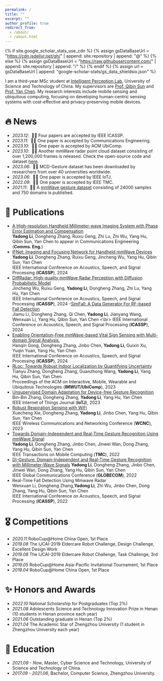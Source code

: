 ```yaml
---
permalink: /
title: ""
excerpt: ""
author_profile: true
redirect_from: 
  - /about/
  - /about.html
---
```


{% if site.google_scholar_stats_use_cdn %}
{% assign gsDataBaseUrl = "https://cdn.jsdelivr.net/gh/" | append: site.repository | append: "@" %}
{% else %}
{% assign gsDataBaseUrl = "https://raw.githubusercontent.com/" | append: site.repository | append: "/" %}
{% endif %}
{% assign url = gsDataBaseUrl | append: "google-scholar-stats/gs_data_shieldsio.json" %}

<span class='anchor' id='about-me'></span>

I am a third-year MSc student at [Intelligent Perception Lab](https://ustc-ip-lab.github.io/), University of Science and Technology of China. My supervisors are [Prof. Qibin Sun](https://ieeexplore.ieee.org/author/37088704418) and [Prof. Yan Chen](https://scholar.google.com/citations?hl=en-EN&user=MVOCn1AAAAAJ).
My research interests include mobile sensing and ubiquitous computing, focusing on developing human-centric sensing systems with cost-effective and privacy-preserving mobile devices. 

# 🔥 News
- *2023.12*: &nbsp;🎉🎉 Four papers are accepted by IEEE ICASSP. 
- *2023.11*: &nbsp;🎉🎉 One paper is accepted by Communications Engineering. 
- *2023.10*: &nbsp;🎉🎉 One paper is accepted by ACM UbiComp. 
- *2023.10*: &nbsp;🎉🎉 Another mmWave radar point cloud dataset consisting of over 1,200,000 frames is released. Check the open-source code and dataset [here](https://github.com/ruixv/RadarEyes).
- *2023.06*: &nbsp;🎉🎉 MCD-Gesture dataset has been downloaded by researchers from over 40 universities worldwide.
- *2023.06*: &nbsp;🎉🎉 One paper is accepted by IEEE IoTJ. 
- *2022.09*: &nbsp;🎉🎉 One paper is accepted by IEEE TMC. 
- *2021.11*: &nbsp;🎉🎉 A [mmWave gesture dataset](https://github.com/DI-HGR/cross_domain_gesture_dataset) consisting of 24000 samples and 750 domains is published. 

# 📝 Publications 
-  [A High-resolution Handheld Millimeter-wave Imaging System with Phase Error Estimation and Compensation]() </br>
  **Yadong Li**, Dongheng Zhang, Ruixu Geng, Zhi Lu, Zhi Wu, Yang Hu, Qibin Sun, Yan Chen
  to appear in Communications Engineering (**Comms. Eng.**)
- [IFNet: Imaging and Focusing Network for Handheld mmWave Devices]() </br>
  **Yadong Li**, Dongheng Zhang, Ruixu Geng, Jincheng Wu, Yang Hu, Qibin Sun, Yan Chen </br>
  IEEE International Conference on Acoustics, Speech, and Signal Processing (**ICASSP**), 2024
-  [DiffRadar: High-quality mmWave Radar Perception with Diffusion Probabilistic Model]() </br>
  Jincheng Wu, Ruixu Geng, **Yadong Li**, Dongheng Zhang, Zhi Lu, Yang Hu, Yan Chen </br>
  IEEE International Conference on Acoustics, Speech, and Signal Processing (**ICASSP**), 2024
-[SimFall: A Data Generator For RF-based Fall Detection]()  </br>
  Jiamu Li, Dongheng Zhang, Qi Chen, **Yadong Li**, Jianyang Wang, Wenxuan Li, Yang Hu, Qibin Sun, Yan Chen <\br>
  IEEE International Conference on Acoustics, Speech, and Signal Processing (**ICASSP**), 2024
- [Enabling Orientation-Free mmWave-based Vital Sign Sensing with Multi-domain Signal Analysis](),  </br>
  Hanqin Gong, Dongheng Zhang, Jinbo Chen, **Yadong Li**, Guixin Xu, Yuqin Yuan, Yang Hu, Yan Chen </br>
  IEEE International Conference on Acoustics, Speech, and Signal Processing (**ICASSP**), 2024
- [RLoc: Towards Robust Indoor Localization by Quantifying Uncertainty]()  </br>
  Tianyu Zhang, Dongheng Zhang, Guanzhong Wang, **Yadong Li**, Yang Hu, Qibin Sun, Yan Chen </br>
  Proceedings of the ACM on Interactive, Mobile, Wearable and Ubiquitous Technologies (**IMWUT/UbiComp**), 2023 
- [Unsupervised Domain Adaptation for Device-free Gesture Recognition]()  </br>
  Bin-Bin Zhang, Dongheng Zhang, **Yadong Li**, Yang Hu, Yan Chen </br>
  IEEE Internet of Things Journal (**IoTJ**), 2023
- [Robust Respiration Sensing with WiFi]()  </br>
  Xuecheng Xie, Dongheng Zhang, **Yadong Li**, Jinbo Chen, Yang Hu, Qibin Sun, Yan Chen </br>
  IEEE Wireless Communications and Networking Conference (**WCNC**), 2023
- [Towards Domain-Independent and Real-Time Gesture Recognition Using mmWave Signal](https://ieeexplore.ieee.org/abstract/document/9894724)  </br>
  **Yadong Li**, Dongheng Zhang, Jinbo Chen, Jinwei Wan, Dong Zhang, Yang Hu, Qibin Sun, Yan Chen </br>
  IEEE Transactions on Mobile Computing (**TMC**), 2022
- [DI-Gesture: Domain-Independent and Real-Time Gesture Recognition with Millimeter-Wave Signals]()
  **Yadong Li**, Dongheng Zhang, Jinbo Chen, Jinwei Wan, Dong Zhang, Yang Hu, Qibin Sun, Yan Chen </br>
  IEEE Global Communications Conference (**GLOBECOM**), 2022
- Real-Time Fall Detection Using Mmwave Radar  </br>
  Wenxuan Li, Dongheng Zhang,**Yadong Li**, Zhi Wu, Jinbo Chen, Dong Zhang, Yang Hu, Qibin Sun, Yan Chen </br>
  IEEE International Conference on Acoustics, Speech, and Signal Processing (**ICASSP**), 2022


# 🎖 Competitions
- *2020.11* RoboCup@Home China Open, 1st Place
- *2019.08* The IJCAI-2019 Eldercare Robot Challenge, Design Challenge, Excellent Design Work 
- *2019.08* The IJCAI-2019 Eldercare Robot Challenge, Task Challenge, 3rd Place
- *2019.05* RoboCup@Home Asia-Pacific Invitational Tournament, 1st Place
- *2019.04* RoboCup@Home China Open, 1st Place


# ✨ Honors and Awards
- *2022.10* National Scholarship for Postgraduates (Top 2%)
- *2021.08* Adolescents Science and Technology Innovation Prize in Henan (10 students in Henan province each year) 
- *2021.06* Outstanding graduate in Henan (Top 2%)
- *2021.04* The Academic Star of Zhengzhou University (1 student in Zhengzhou University each year) 


# 📖 Education
- *2021.09 - Now*, Master, Cyber Science and Technology, University of Science and Technology of China. 
- *2017.09 - 2021.06*, Bachelor, Computer Science, Zhengzhou University. 



